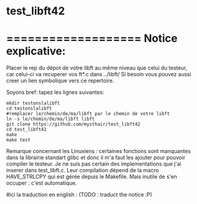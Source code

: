 # test_libft42
===================
Notice explicative:
===================

Placer le rep du dépot de votre libft au même niveau que celui du testeur, car celui-ci va recuperer vos ft*.c dans ../libft/ Si besoin vous pouvez aussi creer un lien symbolique vers ce repertoire.

Soyons bref: tapez les lignes suivantes:

	mkdir testonslalibft
	cd testonslalibft
	#remplacer le/chemin/de/ma/libft par le chemin de votre libft
	ln -s le/chemin/de/ma/libft libft
	git clone https://github.com/mysthair/test_libft42
	cd test_libft42
	make
	make test

Remarque concernant les Linuxiens : certaines fonctions sont manquantes dans la librairie standart glibc et donc il m'a faut les ajouter pour pouvoir compiler le testeur. Je ne suis pas certain des implementations que j'ai inserer dans test_libft.c. Leur compilation dépend de la macro HAVE_STRLCPY qui est gérée depuis le Makefile. Mais inutile de s'en occuper : c'est automatique.

#ici la traduction en english :
(TODO : traduct the notice :P)
